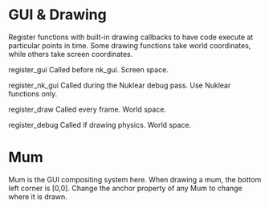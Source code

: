 # GUI & Drawing

Register functions with built-in drawing callbacks to have code execute at particular points in time. Some drawing functions take world coordinates, while others take screen coordinates.

register_gui
Called before nk_gui. Screen space.

register_nk_gui
Called during the Nuklear debug pass. Use Nuklear functions only.

register_draw
Called every frame. World space.

register_debug
Called if drawing physics. World space.

# Mum

Mum is the GUI compositing system here. When drawing a mum, the bottom left corner is [0,0]. Change the anchor property of any Mum to change where it is drawn.